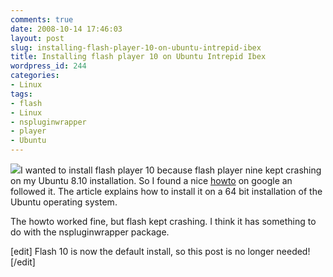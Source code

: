 ```yaml
---
comments: true
date: 2008-10-14 17:46:03
layout: post
slug: installing-flash-player-10-on-ubuntu-intrepid-ibex
title: Installing flash player 10 on Ubuntu Intrepid Ibex
wordpress_id: 244
categories:
- Linux
tags:
- flash
- Linux
- nspluginwrapper
- player
- Ubuntu
---
```


![](/images/uploads/2008/10/flash_player_10.jpg)I wanted to install flash player 10 because flash player nine kept crashing on my Ubuntu 8.10 installation. So I found a nice [howto](http://www.myscienceisbetter.info/2008/05/install-adobe-flash-player-10-on-ubuntu-using-nspluginwrapper.html) on google an followed it. The article explains how to install it on a 64 bit installation of the Ubuntu operating system.

The howto worked fine, but flash kept crashing. I think it has something to do with the nspluginwrapper package.

[edit]
Flash 10 is now the default install, so this post is no longer needed!
[/edit]

